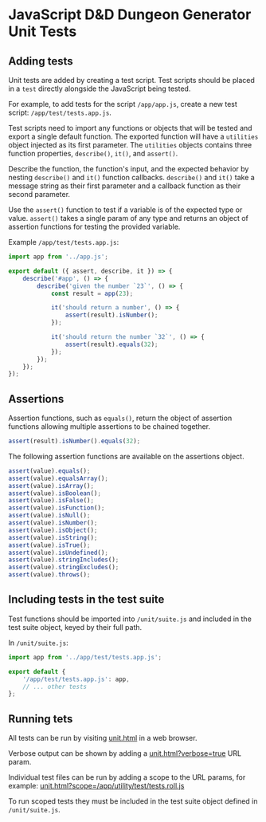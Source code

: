 # JavaScript D&D Dungeon Generator Unit Tests

## Adding tests

Unit tests are added by creating a test script. Test scripts should be placed
in a `test` directly alongside the JavaScript being tested.

For example, to add tests for the script `/app/app.js`, create a new test
script: `/app/test/tests.app.js`.

Test scripts need to import any functions or objects that will be tested and
export a single default function. The exported function will have a `utilities`
object injected as its first parameter. The `utilities` objects contains three
function properties, `describe()`, `it()`, and `assert()`.

Describe the function, the function's input, and the expected behavior by
nesting `describe()` and `it()` function callbacks. `describe()` and `it()`
take a message string as their first parameter and a callback function as their
second parameter.

Use the `assert()` function to test if a variable is of the expected type or
value. `assert()` takes a single param of any type and returns an object of
assertion functions for testing the provided variable.

Example `/app/test/tests.app.js`:

```js
import app from '../app.js';

export default ({ assert, describe, it }) => {
    describe('#app', () => {
        describe('given the number `23`', () => {
            const result = app(23);

            it('should return a number', () => {
                assert(result).isNumber();
            });

            it('should return the number `32`', () => {
                assert(result).equals(32);
            });
        });
    });
});
```

## Assertions

Assertion functions, such as `equals()`, return the object of assertion
functions allowing multiple assertions to be chained together.

```js
assert(result).isNumber().equals(32);
```

The following assertion functions are available on the assertions object.

```js
assert(value).equals();
assert(value).equalsArray();
assert(value).isArray();
assert(value).isBoolean();
assert(value).isFalse();
assert(value).isFunction();
assert(value).isNull();
assert(value).isNumber();
assert(value).isObject();
assert(value).isString();
assert(value).isTrue();
assert(value).isUndefined();
assert(value).stringIncludes();
assert(value).stringExcludes();
assert(value).throws();
```

## Including tests in the test suite

Test functions should be imported into `/unit/suite.js` and included in the
test suite object, keyed by their full path.

In `/unit/suite.js`:

```js
import app from '../app/test/tests.app.js';

export default {
    '/app/test/tests.app.js': app,
    // ... other tests
};
```

## Running tets

All tests can be run by visiting
[unit.html](https://apps.mysticwaffle.com/dnd-dungeon-generator/unit.html) in a
web browser.

Verbose output can be shown by adding a
[unit.html?verbose=true](https://apps.mysticwaffle.com/dnd-dungeon-generator/unit.html?verbose=true)
URL param.

Individual test files can be run by adding a scope to the URL params, for example:
[unit.html?scope=/app/utility/test/tests.roll.js](https://apps.mysticwaffle.com/dnd-dungeon-generator/unit.html?scope=/app/utility/test/tests.roll.js)

To run scoped tests they must be included in the test suite object defined in
`/unit/suite.js`.
